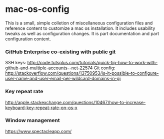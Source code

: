 # mac-os-config

This is a small, simple colletion of miscellaneous configuration files and reference content to customize a mac os installation. It includes usability tweaks as well as configuration changes. It is part documentation and part configuration content.

### GitHub Enterprise co-existing with public git

SSH keys: http://code.tutsplus.com/tutorials/quick-tip-how-to-work-with-github-and-multiple-accounts--net-22574
Git config: http://stackoverflow.com/questions/13750953/is-it-possible-to-configure-user-name-and-user-email-per-wildcard-domains-in-gi

### Key repeat rate

http://apple.stackexchange.com/questions/10467/how-to-increase-keyboard-key-repeat-rate-on-os-x

### Window management

https://www.spectacleapp.com/
